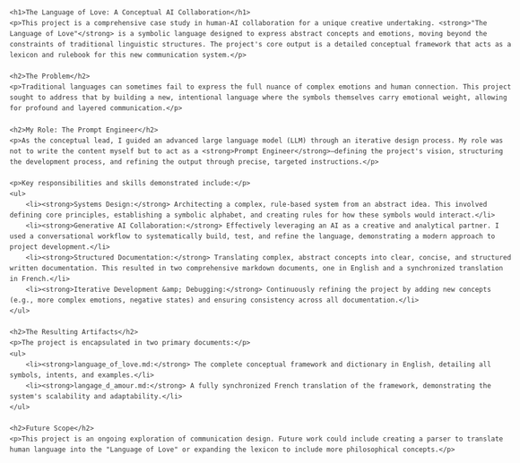 <!DOCTYPE html>
<html lang="en">
<head>
    <meta charset="UTF-8">
    <meta name="viewport" content="width=device-width, initial-scale=1.0">
    <title>The Language of Love: A Conceptual AI Collaboration</title>
    <style>
        body {
            font-family: -apple-system, BlinkMacSystemFont, "Segoe UI", Roboto, Helvetica, Arial, sans-serif, "Apple Color Emoji", "Segoe UI Emoji", "Segoe UI Symbol";
            line-height: 1.6;
            color: #333;
            max-width: 900px;
            margin: auto;
            padding: 20px;
        }
        h1, h2 {
            border-bottom: 1px solid #eaecef;
            padding-bottom: 0.3em;
            margin-top: 24px;
            margin-bottom: 16px;
            font-weight: 600;
            line-height: 1.25;
        }
        h1 {
            font-size: 2em;
        }
        h2 {
            font-size: 1.5em;
        }
        p {
            margin-bottom: 16px;
        }
        ul {
            padding-left: 2em;
            margin-bottom: 16px;
        }
        ul li {
            margin-bottom: 8px;
        }
        strong {
            font-weight: 600;
        }
    </style>
</head>
<body>

    <h1>The Language of Love: A Conceptual AI Collaboration</h1>
    <p>This project is a comprehensive case study in human-AI collaboration for a unique creative undertaking. <strong>"The Language of Love"</strong> is a symbolic language designed to express abstract concepts and emotions, moving beyond the constraints of traditional linguistic structures. The project's core output is a detailed conceptual framework that acts as a lexicon and rulebook for this new communication system.</p>

    <h2>The Problem</h2>
    <p>Traditional languages can sometimes fail to express the full nuance of complex emotions and human connection. This project sought to address that by building a new, intentional language where the symbols themselves carry emotional weight, allowing for profound and layered communication.</p>

    <h2>My Role: The Prompt Engineer</h2>
    <p>As the conceptual lead, I guided an advanced large language model (LLM) through an iterative design process. My role was not to write the content myself but to act as a <strong>Prompt Engineer</strong>—defining the project's vision, structuring the development process, and refining the output through precise, targeted instructions.</p>

    <p>Key responsibilities and skills demonstrated include:</p>
    <ul>
        <li><strong>Systems Design:</strong> Architecting a complex, rule-based system from an abstract idea. This involved defining core principles, establishing a symbolic alphabet, and creating rules for how these symbols would interact.</li>
        <li><strong>Generative AI Collaboration:</strong> Effectively leveraging an AI as a creative and analytical partner. I used a conversational workflow to systematically build, test, and refine the language, demonstrating a modern approach to project development.</li>
        <li><strong>Structured Documentation:</strong> Translating complex, abstract concepts into clear, concise, and structured written documentation. This resulted in two comprehensive markdown documents, one in English and a synchronized translation in French.</li>
        <li><strong>Iterative Development &amp; Debugging:</strong> Continuously refining the project by adding new concepts (e.g., more complex emotions, negative states) and ensuring consistency across all documentation.</li>
    </ul>

    <h2>The Resulting Artifacts</h2>
    <p>The project is encapsulated in two primary documents:</p>
    <ul>
        <li><strong>language_of_love.md:</strong> The complete conceptual framework and dictionary in English, detailing all symbols, intents, and examples.</li>
        <li><strong>langage_d_amour.md:</strong> A fully synchronized French translation of the framework, demonstrating the system's scalability and adaptability.</li>
    </ul>

    <h2>Future Scope</h2>
    <p>This project is an ongoing exploration of communication design. Future work could include creating a parser to translate human language into the "Language of Love" or expanding the lexicon to include more philosophical concepts.</p>

</body>
</html>
